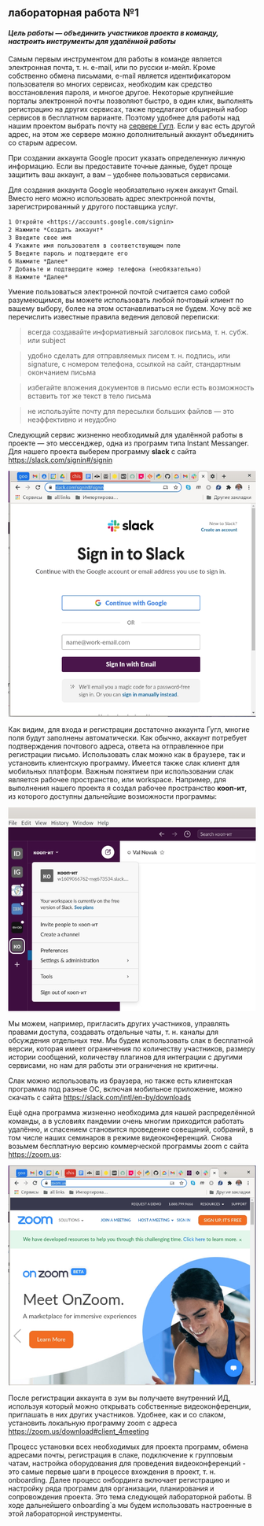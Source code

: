 ## лабораторная работа №1

#### *Цель работы — объединить участников проекта в команду, настроить инструменты для удалённой работы*

Самым первым инструментом для работы в команде является электронная
почта, т. н. e-mail, или по русски и-мейл. Кроме собственно обмена
письмами,  e-mail является идентификатором пользователя во многих
сервисах, необходим как средство восстановления пароля, и многое
другое. Некоторые крупнейшие порталы электронной почты позволяют
быстро, в один клик,   выполнять регистрацию на других сервисах, также
предлагают обширный набор сервисов в бесплатном варианте. Поэтому
удобнее для работы над нашим проектом выбрать почту на [сервере
Гугл](https://mail.google.com). Если у вас есть другой адрес, на этом же сервере
можно дополнительный аккаунт объединить со старым адресом.

При создании аккаунта Google просит указать определенную личную
информацию. Если вы предоставите точные данные, будет проще защитить
ваш аккаунт, а вам – удобнее пользоваться сервисами.

Для создания аккаунта Google необязательно нужен аккаунт Gmail. Вместо
него можно использовать адрес электронной почты, зарегистрированный
у другого поставщика услуг.

    1 Откройте <https://accounts.google.com/signin>
    2 Нажмите *Создать аккаунт*
    3 Введите свое имя
    4 Укажите имя пользователя в соответствующем поле
    5 Введите пароль и подтвердите его
    6 Нажмите *Далее*
    7 Добавьте и подтвердите номер телефона (необязательно)
    8 Нажмите *Далее*

Умение пользоваться электронной почтой считается само собой
разумеющимся, вы можете использовать любой почтовый клиент по
вашему выбору, более на этом останавливаться не будем. Хочу всё же
перечислить известные правила ведения деловой переписки:

> всегда создавайте информативный заголовок письма, т. н. субж. или subject
    
> удобно сделать для отправляемых писем т. н. подпись, или signature,
с номером телефона, ссылкой на сайт, стандартным окончанием письма
    
> избегайте вложения документов в письмо если есть возможность
вставить тот же текст в тело письма
    
> не используйте почту для пересылки больших файлов
— это неэффективно и неудобно

Следующий сервис жизненно необходимый для удалённой работы в
проекте — это мессенджер, одна из программ типа Instant Messanger. Для
нашего проекта выберем программу **slack** с сайта <https://slack.com/signin#/signin>

![slack signin](img/slack.jpg)

Как видим, для входа и регистрации достаточно аккаунта Гугл,
многие поля будут заполнены автоматически. Как обычно, аккаунт
потребует подтверждения почтового адреса, ответа на отправленное
при регистрации письмо. Использовать слак можно как в браузере,
так и установить клиентскую программу. Имеется также слак клиент
для мобильных платформ. Важным понятием при использовании слак
является рабочее пространство, или workspace. Например, для выполнения
нашего проекта я создал рабочее пространство **кооп-ит**, из которого
доступны дальнейшие возможности программы:

![slack koop-it](img/slack-koop-it.jpg)

Мы можем, например, пригласить других участников, управлять правами
доступа, создавать отдельные чаты, т. н. каналы для обсуждения
отдельных тем. Мы будем использовать слак в бесплатной версии,
которая имеет ограничения по количеству участников, размеру
истории сообщений, количеству плагинов для интеграции с другими
сервисами, но нам для работы эти ограничения не критичны.

Слак можно использовать из браузера, но также есть клиентская
программа под разные ОС, включая мобильное приложение, можно скачать
с сайта <https://slack.com/intl/en-by/downloads>

Ещё одна программа жизненно необходима для нашей распределённой
команды, а в условиях пандемии очень многим приходится работать
удалённо, и спасением становится проведение совещаний, собраний, в
том числе наших семинаров в режиме видеоконференций. Снова возьмем
бесплатную версию коммерческой программы zoom с сайта <https://zoom.us>:

![zoom signin](img/zoom.jpg)

После регистрации аккаунта в зум вы получаете внутренний ИД,
используя который можно открывать собственные видеоконференции,
приглашать в них других участников. Удобнее, как и со слаком,
установить локальную программу zoom с адреса
 <https://zoom.us/download#client_4meeting>

Процесс установки всех необходимых для проекта программ, обмена
адресами почты, регистрация в слаке, подключение к групповым
чатам, настройка оборудования для проведения видеоконференций - это
самые первые шаги в процессе вхождения в проект, т. н. onboarding. Далее
процесс онбординга включает регистрацию и настройку ряда программ
для организации, планирования и сопровождения проекта. Это тема
следующей лабораторной работы. В ходе дальнейшего  onboarding`а мы будем
использовать настроенные в этой лабораторной инструменты.
